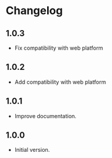 Changelog
=========

## 1.0.3
- Fix compatibility with web platform
## 1.0.2
- Add compatibility with web platform
## 1.0.1
- Improve documentation.
## 1.0.0
- Initial version.

